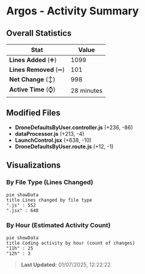 # Argos - Activity Summary 

## Overall Statistics

| Stat                   | Value                                                             |
| ---------------------- | ----------------------------------------------------------------- |
| **Lines Added** (➕)   | 1099                                          |
| **Lines Removed** (➖) | 101                                        |
| **Net Change** (↕)    | 998                |
| **Active Time** (⌚)   | 28 minutes |


## Modified Files
- **DroneDefaultsByUser.controller.js** (+236, -86)
- **dataProcessor.js** (+213, -4)
- **LaunchControl.jsx** (+638, -10)
- **DroneDefaultsByUser.route.js** (+12, -1)

## Visualizations

### By File Type (Lines Changed)

```mermaid
pie showData
title Lines changed by file type
".js" : 552
".jsx" : 648
```

### By Hour (Estimated Activity Count)

```mermaid
pie showData
title Coding activity by hour (count of changes)
"11h" : 25
"12h" : 3
```


> **Last Updated:** 01/07/2025, 12:22:22